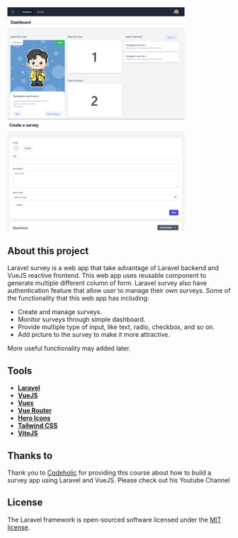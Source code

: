 <img src="https://github.com/ab-azmi/laravel-vue-survey/blob/main/public/github/dashboard.PNG" width="400" alt="Laravel Logo">
<img src="https://github.com/ab-azmi/laravel-vue-survey/blob/main/public/github/form.PNG" width="400" alt="Laravel Logo">

## About this project

Laravel survey is a web app that take advantage of Laravel backend and VueJS reactive frontend. This web app uses reusable component to generate
multiple different column of form. Laravel survey also have authentication feature that allow user to manage their own surveys. Some of the functionality
that this web app has including:

- Create and manage surveys.
- Monitor surveys through simple dashboard.
- Provide multiple type of input, like text, radio, checkbox, and so on.
- Add picture to the survey to make it more attractive.

More useful functionality may added later.

## Tools

- **[Laravel](https://laravel.com)**
- **[VueJS](https://vuejs.org)**
- **[Vuex](https://vuex.vuejs.org)**
- **[Vue Router](https://router.vuejs.org)**
- **[Hero Icons](https://heroicons.com)**
- **[Tailwind CSS](https://tailwindcss.com)**
- **[ViteJS](https://vitejs.dev)**

## Thanks to

Thank you to [Codeholic](https://www.youtube.com/@TheCodeholic) for providing this course about how to build a survey app using
Laravel and VueJS. Please check out his Youtube Channel

## License

The Laravel framework is open-sourced software licensed under the [MIT license](https://opensource.org/licenses/MIT).
